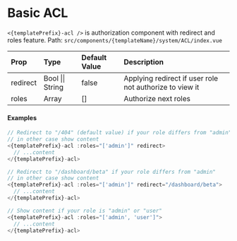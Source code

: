 # Basic ACL

`<{templatePrefix}-acl />` is authorization component with redirect and roles feature. Path: `src/components/{templateName}/system/ACL/index.vue`

| Prop | Type | Default Value | Description |
| :--- | :--- | :--- | :--- |
| redirect | Bool \|\| String  | false | Applying redirect if user role not authorize to view it |
| roles | Array | \[\] | Authorize next roles |

#### Examples

```javascript
// Redirect to "/404" (default value) if your role differs from "admin"
// in other case show content
<{templatePrefix}-acl :roles="['admin']" redirect>
  // ...content
</{templatePrefix}-acl>
```

```javascript
// Redirect to "/dashboard/beta" if your role differs from "admin"
// in other case show content
<{templatePrefix}-acl :roles="['admin']" redirect="/dashboard/beta">
  // ...content
</{templatePrefix}-acl>
```

```javascript
// Show content if your role is "admin" or "user"
<{templatePrefix}-acl :roles="['admin', 'user']">
  // ...content
</{templatePrefix}-acl>
```

